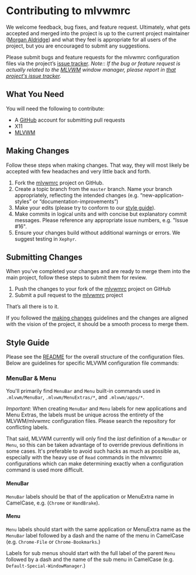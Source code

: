 # Contributing to mlvwmrc

We welcome feedback, bug fixes, and feature request. Ultimately, what gets accepted and merged into the project is up to the current project maintainer ([Morgan Aldridge](https://github.com/morgant)) and what they feel is appropriate for all users of the project, but you are encouraged to submit any suggestions.

Please submit bugs and feature requests for the mlvwmrc configuration files via the project’s [issue tracker](https://github.com/morgant/mlvwm/issues). *Note:*: _If the bug or feature request is actually related to the [MLVWM](https://github.com/morgant/mlvwm) window manager, please report in [that project's issue tracker](https://github.com/morgant/mlvwm/issues)._

## What You Need

You will need the following to contribute:

* A [GitHub](http://github.com) account for submitting pull requests
* X11
* [MLVWM](https://github.com/morgant/mlvwm)

## Making Changes

Follow these steps when making changes. That way, they will most likely be accepted with few headaches and very little back and forth.

1. Fork the [mlvwmrc](https://github.com/morgant/mlvwmrc) project on GitHub.
2. Create a topic branch from the `master` branch. Name your branch appropriately, reflecting the intended changes (e.g. “new-application-styles” or “documentation-improvements”)
3. Make your edits (please try to conform to our [style guide](#style-guide)).
4. Make commits in logical units and with concise but explanatory commit messages. Please reference any appropriate issue numbers, e.g. "Issue #16".
5. Ensure your changes build without additional warnings or errors. We suggest testing in `Xephyr`.

## Submitting Changes

When you’ve completed your changes and are ready to merge them into the main project, follow these steps to submit them for review.

1. Push the changes to your fork of the [mlvwmrc](https://github.com/morgant/mlvwmrc) project on GitHub
2. Submit a pull request to the [mlvwmrc](https://github.com/morgant/mlvwmrc) project

That’s all there is to it.

If you followed the [making changes](#making-changes) guidelines and the changes are aligned with the vision of the project, it should be a smooth process to merge them.

## Style Guide

Please see the [README](README.md) for the overall structure of the configuration files. Below are guidelines for specific MLVWM configuration file commands:

### MenuBar & Menu

You'll primarily find `MenuBar` and `Menu` built-in commands used in `.mlvwm/MenuBar`, `.mlvwm/MenuExtras/*`, and `.mlvwm/apps/*`.

*Important*: When creating `MenuBar` and `Menu` labels for new applications and Menu Extras, the labels must be unique across the entirety of the MLVWM/mlvwmrc configuration files. Please search the repository for conflicting labels.

That said, MLVWM currently will only find the _last_ definition of a `MenuBar` or `Menu`, so this can be taken advantage of to override previous definitions in some cases. It's preferable to avoid such hacks as much as possible as, especially with the heavy use of `Read` commands in the mlvwmrc configurations which can make determining exactly when a configuration command is used more difficult.

#### MenuBar

`MenuBar` labels should be that of the application or MenuExtra name in CamelCase, e.g. (`Chrome` or `HandBrake`).

#### Menu

`Menu` labels should start with the same application or MenuExtra name as the `MenuBar` label followed by a dash and the name of the menu in CamelCase (e.g. `Chrome-File` or `Chrome-Bookmarks`.)

Labels for sub menus should start with the full label of the parent `Menu` followed by a dash and the name of the sub menu in CamelCase (e.g. `Default-Special-WindowManager`.)
